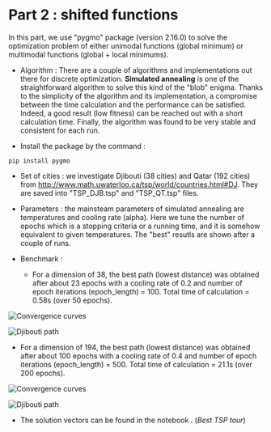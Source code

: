 
# Part 2 : shifted functions

In this part, we use "pygmo" package (version 2.16.0) to solve the optimization problem of either unimodal functions (global minimum) or multimodal functions (global + local minimums).

- Algorithm : 
There are a couple of algorithms and implementations out there for discrete optimization. **Simulated annealing** is one of the straightforward  algorithm to solve this kind of the "blob" enigma. Thanks to the simplicity of the algorithm and its implementation, a compromise between the time calculation and the performance can be satisfied. Indeed, a good result (low fitness) can be reached out with a short calculation time. Finally, the algorithm was found to be very stable and consistent for each run.  

- Install the package by the command :

```
pip install pygmo
```
- Set of cities : we investigate Djibouti (38 cities) and Qatar (192 cities) from http://www.math.uwaterloo.ca/tsp/world/countries.html#DJ. They are saved into "TSP_DJB.tsp" and "TSP_QT.tsp" files. 

- Parameters : the mainsteam parameters of simulated annealing are temperatures and cooling rate (alpha). Here we tune the number of epochs which is a stopping criteria or a running time, and it is somehow equivalent to given temperatures. The "best" resutls are shown after a couple of runs.     

- Benchmark : 
   - For a dimension of 38, the best path (lowest distance) was obtained after about 23 epochs with a cooling rate of 0.2 and number of epoch iterations (epoch_length) = 100. Total time of calculation = 0.58s (over 50 epochs).
   
![Convergence curves](ImgRes/TSP_Djbouti.png)

![Djibouti path](ImgRes/TSP_Djbouti_path.png)
   
   - For a dimension of 194, the best path (lowest distance) was obtained after about 100 epochs with a cooling rate of 0.4 and number of epoch iterations (epoch_length) = 500. Total time of calculation = 21.1s (over 200 epochs).
   
![Convergence curves](ImgRes/TSP_Qatar.png)

![Djibouti path](ImgRes/TSP_Qatar_path.png)

   - The solution vectors can be found in the notebook . (*Best TSP tour*) 
